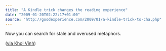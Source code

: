 ```yaml
---
title: "A Kindle trick changes the reading experience"
date: "2009-01-20T02:22:17+01:00"
source: "http://goodexperience.com/2009/01/a-kindle-trick-to-cha.php"
---
```


Now you can search for stale and overused metaphors.

([via Khoi Vinh](http://www.subtraction.com/2009/01/14/how-the-kindle-changes-the-reading-experience))
